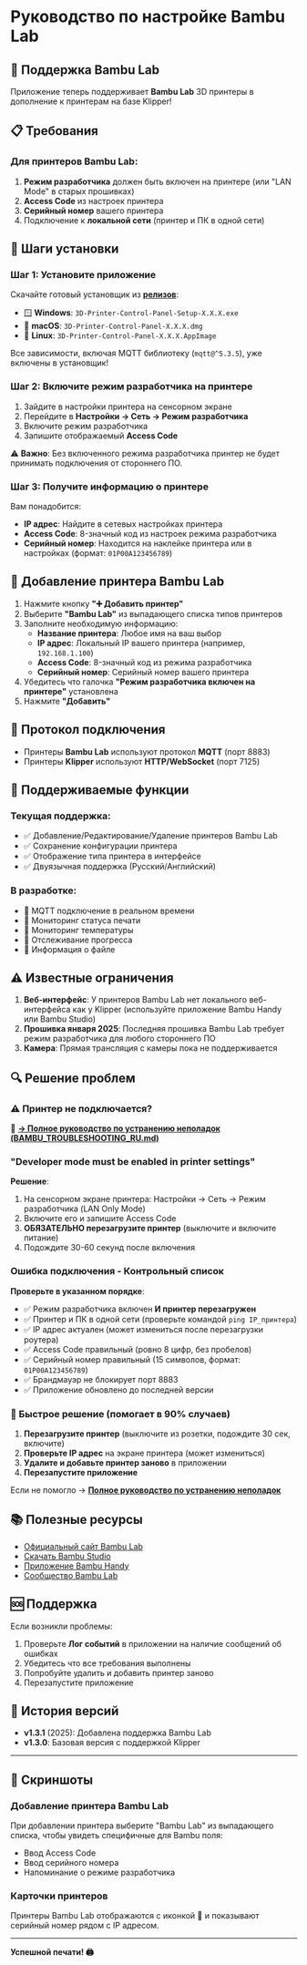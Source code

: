 # Руководство по настройке Bambu Lab

## 🎋 Поддержка Bambu Lab

Приложение теперь поддерживает **Bambu Lab** 3D принтеры в дополнение к принтерам на базе Klipper!

## 📋 Требования

### Для принтеров Bambu Lab:

1. **Режим разработчика** должен быть включен на принтере (или "LAN Mode" в старых прошивках)
2. **Access Code** из настроек принтера
3. **Серийный номер** вашего принтера
4. Подключение к **локальной сети** (принтер и ПК в одной сети)

## 🔧 Шаги установки

### Шаг 1: Установите приложение

Скачайте готовый установщик из [**релизов**](https://github.com/Tombraider2006/KCP/releases/):

- 🪟 **Windows**: `3D-Printer-Control-Panel-Setup-X.X.X.exe`
- 🍎 **macOS**: `3D-Printer-Control-Panel-X.X.X.dmg`
- 🐧 **Linux**: `3D-Printer-Control-Panel-X.X.X.AppImage`

Все зависимости, включая MQTT библиотеку (`mqtt@^5.3.5`), уже включены в установщик!

### Шаг 2: Включите режим разработчика на принтере

1. Зайдите в настройки принтера на сенсорном экране
2. Перейдите в **Настройки → Сеть → Режим разработчика**
3. Включите режим разработчика
4. Запишите отображаемый **Access Code**

⚠️ **Важно**: Без включенного режима разработчика принтер не будет принимать подключения от стороннего ПО.

### Шаг 3: Получите информацию о принтере

Вам понадобится:

- **IP адрес**: Найдите в сетевых настройках принтера
- **Access Code**: 8-значный код из настроек режима разработчика
- **Серийный номер**: Находится на наклейке принтера или в настройках (формат: `01P00A123456789`)

## 📱 Добавление принтера Bambu Lab

1. Нажмите кнопку **"➕ Добавить принтер"**
2. Выберите **"Bambu Lab"** из выпадающего списка типов принтеров
3. Заполните необходимую информацию:
   - **Название принтера**: Любое имя на ваш выбор
   - **IP адрес**: Локальный IP вашего принтера (например, `192.168.1.100`)
   - **Access Code**: 8-значный код из режима разработчика
   - **Серийный номер**: Серийный номер вашего принтера
4. Убедитесь что галочка **"Режим разработчика включен на принтере"** установлена
5. Нажмите **"Добавить"**

## 🔌 Протокол подключения

- Принтеры **Bambu Lab** используют протокол **MQTT** (порт 8883)
- Принтеры **Klipper** используют **HTTP/WebSocket** (порт 7125)

## 🎯 Поддерживаемые функции

### Текущая поддержка:
- ✅ Добавление/Редактирование/Удаление принтеров Bambu Lab
- ✅ Сохранение конфигурации принтера
- ✅ Отображение типа принтера в интерфейсе
- ✅ Двуязычная поддержка (Русский/Английский)

### В разработке:
- 🔄 MQTT подключение в реальном времени
- 🔄 Мониторинг статуса печати
- 🔄 Мониторинг температуры
- 🔄 Отслеживание прогресса
- 🔄 Информация о файле

## ⚠️ Известные ограничения

1. **Веб-интерфейс**: У принтеров Bambu Lab нет локального веб-интерфейса как у Klipper (используйте приложение Bambu Handy или Bambu Studio)
2. **Прошивка января 2025**: Последняя прошивка Bambu Lab требует режим разработчика для любого стороннего ПО
3. **Камера**: Прямая трансляция с камеры пока не поддерживается

## 🔍 Решение проблем

### ⚠️ Принтер не подключается?

📖 **[→ Полное руководство по устранению неполадок (BAMBU_TROUBLESHOOTING_RU.md)](BAMBU_TROUBLESHOOTING_RU.md)**

### "Developer mode must be enabled in printer settings"

**Решение**: 
1. На сенсорном экране принтера: Настройки → Сеть → Режим разработчика (LAN Only Mode)
2. Включите его и запишите Access Code
3. **ОБЯЗАТЕЛЬНО перезагрузите принтер** (выключите и включите питание)
4. Подождите 30-60 секунд после включения

### Ошибка подключения - Контрольный список

**Проверьте в указанном порядке**:
- ✅ Режим разработчика включен **И принтер перезагружен**
- ✅ Принтер и ПК в одной сети (проверьте командой `ping IP_принтера`)
- ✅ IP адрес актуален (может измениться после перезагрузки роутера)
- ✅ Access Code правильный (ровно 8 цифр, без пробелов)
- ✅ Серийный номер правильный (15 символов, формат: `01P00A123456789`)
- ✅ Брандмауэр не блокирует порт 8883
- ✅ Приложение обновлено до последней версии

### 🚀 Быстрое решение (помогает в 90% случаев)

1. **Перезагрузите принтер** (выключите из розетки, подождите 30 сек, включите)
2. **Проверьте IP адрес** на экране принтера (может измениться)
3. **Удалите и добавьте принтер заново** в приложении
4. **Перезапустите приложение**

Если не помогло → **[Полное руководство по устранению неполадок](BAMBU_TROUBLESHOOTING_RU.md)**

## 📚 Полезные ресурсы

- [Официальный сайт Bambu Lab](https://bambulab.com)
- [Скачать Bambu Studio](https://bambulab.com/download)
- [Приложение Bambu Handy](https://bambulab.com/download)
- [Сообщество Bambu Lab](https://bambulab.com/community)

## 🆘 Поддержка

Если возникли проблемы:

1. Проверьте **Лог событий** в приложении на наличие сообщений об ошибках
2. Убедитесь что все требования выполнены
3. Попробуйте удалить и добавить принтер заново
4. Перезапустите приложение

## 🔄 История версий

- **v1.3.1** (2025): Добавлена поддержка Bambu Lab
- **v1.3.0**: Базовая версия с поддержкой Klipper

---

## 🎨 Скриншоты

### Добавление принтера Bambu Lab
При добавлении принтера выберите "Bambu Lab" из выпадающего списка, чтобы увидеть специфичные для Bambu поля:
- Ввод Access Code
- Ввод серийного номера
- Напоминание о режиме разработчика

### Карточки принтеров
Принтеры Bambu Lab отображаются с иконкой 🎋 и показывают серийный номер рядом с IP адресом.

---

**Успешной печати! 🖨️**

